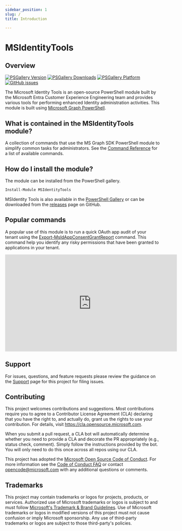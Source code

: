 ```yaml
---
sidebar_position: 1
slug: /
title: Introduction

---
```


# MSIdentityTools

## Overview

[![PSGallery Version](https://img.shields.io/powershellgallery/v/MSIdentityTools.svg?style=flat&logo=powershell&label=PSGallery%20Version)](https://www.powershellgallery.com/packages/MSIdentityTools)
[![PSGallery Downloads](https://img.shields.io/powershellgallery/dt/MSIdentityTools.svg?style=flat&logo=powershell&label=PSGallery%20Downloads)](https://www.powershellgallery.com/packages/MSIdentityTools)
[![PSGallery Platform](https://img.shields.io/powershellgallery/p/MSIdentityTools.svg?style=flat&logo=powershell&label=PSGallery%20Platform)](https://www.powershellgallery.com/packages/MSIdentityTools)
[![GitHub issues](https://img.shields.io/github/issues/AzureAD/MSIdentityTools)](https://github.com/AzureAD/MSIdentityTools/issues)

The Microsoft Identity Tools is an open-source PowerShell module built by the Microsoft Entra Customer Experience Engineering team and provides various tools for performing enhanced Identity administration activities. This module is built using [Microsoft Graph PowerShell](https://aka.ms/graphps).

## What is contained in the MSIdentityTools module?

A collection of commands that use the MS Graph SDK PowerShell module to simplify common tasks for administrators. See the [Command Reference](/commands) for a list of available commands.

## How do I install the module?

The module can be installed from the PowerShell gallery.

```powershell
Install-Module MSIdentityTools
```

MSIdentity Tools is also available in the [PowerShell Gallery](https://www.powershellgallery.com/packages/MSIdentityTools) or can be downloaded from the [releases](https://github.com/AzureAD/MSIdentityTools/releases) page on GitHub.

## Popular commands

A popular use of this module is to run a quick OAuth app audit of your tenant using the [Export-MsIdAppConsentGrantReport](/commands/Export-MsIdAppConsentGrantReport) command. This command help you identify any risky permissions that have been granted to applications in your tenant.

<iframe width="560" height="315" src="https://www.youtube.com/embed/vO0m5yE3dZA" title="Run a quick OAuth app audit of your tenant using this command and protect yourself" frameborder="0" allow="accelerometer; autoplay; clipboard-write; encrypted-media; gyroscope; picture-in-picture; web-share" referrerpolicy="strict-origin-when-cross-origin" allowfullscreen></iframe>

## Support

For issues, questions, and feature requests please review the guidance on the [Support](https://github.com/AzureAD/MSIdentityTools/blob/main/SUPPORT.md) page for this project for filing issues.

## Contributing

This project welcomes contributions and suggestions.  Most contributions require you to agree to a
Contributor License Agreement (CLA) declaring that you have the right to, and actually do, grant us
the rights to use your contribution. For details, visit https://cla.opensource.microsoft.com.

When you submit a pull request, a CLA bot will automatically determine whether you need to provide
a CLA and decorate the PR appropriately (e.g., status check, comment). Simply follow the instructions
provided by the bot. You will only need to do this once across all repos using our CLA.

This project has adopted the [Microsoft Open Source Code of Conduct](https://opensource.microsoft.com/codeofconduct/).
For more information see the [Code of Conduct FAQ](https://opensource.microsoft.com/codeofconduct/faq/) or
contact [opencode@microsoft.com](mailto:opencode@microsoft.com) with any additional questions or comments.

## Trademarks

This project may contain trademarks or logos for projects, products, or services. Authorized use of Microsoft 
trademarks or logos is subject to and must follow [Microsoft's Trademark & Brand Guidelines](https://www.microsoft.com/en-us/legal/intellectualproperty/trademarks/usage/general).
Use of Microsoft trademarks or logos in modified versions of this project must not cause confusion or imply Microsoft sponsorship.
Any use of third-party trademarks or logos are subject to those third-party's policies.
